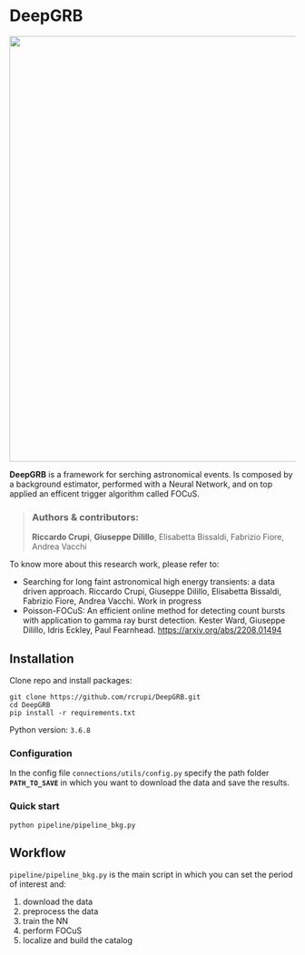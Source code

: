 # DeepGRB

<img src="https://user-images.githubusercontent.com/93478548/189541951-83a118d4-0a6f-41f3-bc57-cbf0ab7623c2.png" width="750">

**DeepGRB** is a framework for serching astronomical events. Is composed by a background estimator, performed with a Neural Network, and on top applied an efficent trigger algorithm called FOCuS.

> ### Authors & contributors:
> **Riccardo Crupi**, **Giuseppe Dilillo**, Elisabetta Bissaldi, Fabrizio Fiore, Andrea Vacchi

To know more about this research work, please refer to:
- Searching for long faint astronomical high energy transients: a data driven approach. Riccardo Crupi, Giuseppe Dilillo, Elisabetta Bissaldi, Fabrizio Fiore, Andrea Vacchi. Work in progress
- Poisson-FOCuS: An efficient online method for detecting count bursts with application to gamma ray burst detection. Kester Ward, Giuseppe Dilillo, Idris Eckley, Paul Fearnhead. https://arxiv.org/abs/2208.01494

## Installation
Clone repo and install packages:
```
git clone https://github.com/rcrupi/DeepGRB.git
cd DeepGRB
pip install -r requirements.txt
```

Python version: `3.6.8`

### Configuration

In the config file `connections/utils/config.py` specify the path folder **`PATH_TO_SAVE`** in which you want to download the data and save the results. 

### Quick start
```
python pipeline/pipeline_bkg.py
```

## Workflow
`pipeline/pipeline_bkg.py` is the main script in which you can set the period of interest and:
1) download the data
2) preprocess the data
3) train the NN
4) perform FOCuS
5) localize and build the catalog



